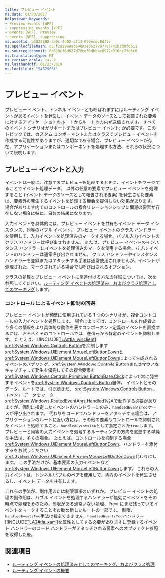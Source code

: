 ```yaml
---
title: プレビュー イベント
ms.date: 03/30/2017
helpviewer_keywords:
- Preview events [WPF]
- suppressing events [WPF]
- events [WPF], Preview
- events [WPF], suppressing
ms.assetid: b5032308-aa9c-4d02-af11-630ecec8df7e
ms.openlocfilehash: d57f2a59a9ab54003e3627787785741b3d0fdb11
ms.sourcegitcommit: 6b308cf6d627d78ee36dbbae8972a310ac7fd6c8
ms.translationtype: MT
ms.contentlocale: ja-JP
ms.lasthandoff: 01/23/2019
ms.locfileid: "54529058"
---
```

# <a name="preview-events"></a>プレビュー イベント
プレビュー イベント、トンネル イベントとも呼ばれますにはルーティング イベントがあるイベントを発生し、イベント データのソースとして報告された要素に対するアプリケーションのルートからルートの方向が送信されます。 すべてのイベント シナリオがサポートまたはプレビュー イベント; が必要です。このトピックでは、カスタム コンポーネントまたはクラスでプレビュー イベントを作成する可能性がありますが、適切なである場合、プレビュー イベントが存在、アプリケーションまたはコンポーネントを処理する方法、それらの状況について説明します。  
  
## <a name="preview-events-and-input"></a>プレビュー イベントと入力  
 イベントは一般に、注意するプレビューを処理するときに、イベントをマークすることでイベント処理データ。 以外の任意の要素でプレビュー イベントを処理すること (イベント データのソースとして報告される要素) を発生させた要素は、要素外の発生するイベントを処理する機会を提供しない効果があります。 場合があります内でのコントロールの複合リレーションシップに問題の要素が存在しない場合に特に、目的の結果になります。  
  
 入力イベントを具体的には、プレビュー イベントを共有もイベント データ インスタンス、同等のバブル イベント。 プレビュー イベントのクラス ハンドラーを使用して、入力イベントを処理済みのマークする場合、バブル入力イベントのクラス ハンドラーは呼び出されません。 または、プレビュー イベントのインスタンス ハンドラーにイベントを処理済みのマークを使用する場合、バブル イベントのハンドラーは通常呼び出されません。 クラス ハンドラーやインスタンス ハンドラーを登録またはアタッチする手法は通常使用されませんが、イベントが処理された、マークされている場合でも呼び出されるオプション。  
  
 クラスの処理とプレビュー イベントに関連付ける方法の詳細については、次を参照してください。[ルーティング イベントの処理済み、およびクラス処理としてのマーキング](../../../../docs/framework/wpf/advanced/marking-routed-events-as-handled-and-class-handling.md)します。  
  
### <a name="working-around-event-suppression-by-controls"></a>コントロールによるイベント抑制の回避  
 プレビュー イベントが頻繁に使用されている 1 つのシナリオが、複合コントロールの入力イベントを処理します。 場合によっては、コントロールの作成者より多くの情報をより具体的な動作を表すコンポーネント定義のイベントを置換するには、おそらくそのコントロールでは、送信元から特定のイベントを抑制します。 たとえば、 [!INCLUDE[TLA#tla_winclient](../../../../includes/tlasharptla-winclient-md.md)] <xref:System.Windows.Controls.Button>を抑制します<xref:System.Windows.UIElement.MouseLeftButtonDown>と<xref:System.Windows.UIElement.MouseLeftButtonDown>によって生成されるイベントのバブリング、<xref:System.Windows.Controls.Button>またはマウスをキャプチャして発生を優先してその複合要素を<xref:System.Windows.Controls.Primitives.ButtonBase.Click>によって常に発生するイベントを<xref:System.Windows.Controls.Button>自体。 イベントとそのデータ、ルートでは、引き続きだ、 <xref:System.Windows.Controls.Button> 、イベント データをマーク<xref:System.Windows.RoutedEventArgs.Handled%2A>で動作する必要がありますが、個別に指定したイベントのハンドラーにのみ、`handledEventsToo`ケースが呼び出されます。  代わりをコードでハンドラーをアタッチする場合は、アプリケーションのルートに近い方には、その他の要素もコントロールで抑制されたイベントを処理すること、`handledEventsToo`として指定された`true`します。 プレビューと同等の入力イベントを処理するルーティングの方向を変更する単純な手法は、多くの場合。 たとえば、コントロールを抑制する場合<xref:System.Windows.UIElement.MouseLeftButtonDown>、ハンドラーを添付するをお試しください<xref:System.Windows.UIElement.PreviewMouseLeftButtonDown>代わりにします。 この手法だけが、基本要素の入力イベントなど<xref:System.Windows.UIElement.MouseLeftButtonDown>します。 これらの入力イベントは、トンネル/バブルのペアを使用して、両方のイベントを発生させるし、イベント データを共有します。  
  
 これらの手法が、副作用または制限事項のいずれか。 プレビュー イベントの処理の副作用は、バブル イベントを処理するハンドラーが無効にイベントをその時点で処理をそのため、制限がある通常いない処理、Previ にまだ残っているイベントをマークすることをお勧め新しいルートの一部です。 制限、`handledEventsToo`手法は指定できません、`handledEventsToo`ハンドラー[!INCLUDE[TLA2#tla_xaml](../../../../includes/tla2sharptla-xaml-md.md)]を属性としてする必要がありますに登録するイベント ハンドラーのコード ハンドラーがアタッチされる要素へのオブジェクト参照を取得した後。  
  
## <a name="see-also"></a>関連項目
- [ルーティング イベントの処理済みとしてのマーキング、およびクラス処理](../../../../docs/framework/wpf/advanced/marking-routed-events-as-handled-and-class-handling.md)
- [ルーティング イベントの概要](../../../../docs/framework/wpf/advanced/routed-events-overview.md)
